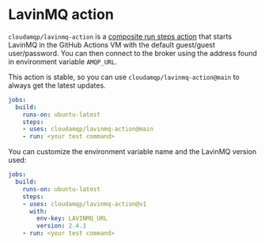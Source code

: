 # LavinMQ action

`cloudamqp/lavinmq-action` is a [composite run steps action] that starts LavinMQ in the GitHub Actions VM with the default guest/guest user/password. You can then connect to the broker using the address found in environment variable `AMQP_URL`.

This action is stable, so you can use `cloudamqp/lavinmq-action@main` to always get the latest updates.

```yaml
jobs:
  build:
    runs-on: ubuntu-latest
    steps:
    - uses: cloudamqp/lavinmq-action@main
    - run: <your test command>
```

You can customize the environment variable name and the LavinMQ version used:

```yaml
jobs:
  build:
    runs-on: ubuntu-latest
    steps:
    - uses: cloudamqp/lavinmq-action@v1
      with:
        env-key: LAVINMQ_URL
        version: 2.4.1
    - run: <your test command>
```

[composite run steps action]: https://docs.github.com/en/free-pro-team@latest/actions/creating-actions/creating-a-composite-run-steps-action
